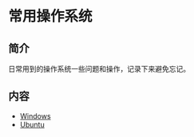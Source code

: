 # 常用操作系统

## 简介
日常用到的操作系统一些问题和操作，记录下来避免忘记。
## 内容
- [Windows](https://gitbook.big1000.com/11-%E5%B8%B8%E7%94%A8%E6%93%8D%E4%BD%9C%E7%B3%BB%E7%BB%9F/01-Windows/)
- [Ubuntu](https://gitbook.big1000.com/11-%E5%B8%B8%E7%94%A8%E6%93%8D%E4%BD%9C%E7%B3%BB%E7%BB%9F/02-Ubuntu/)


